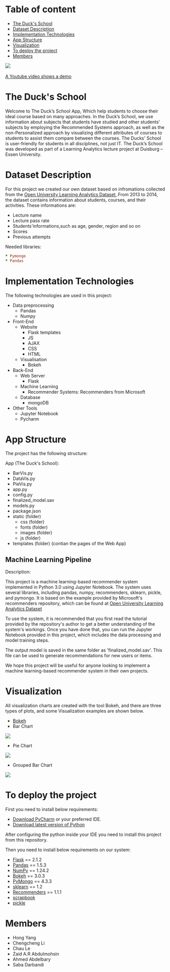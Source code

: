 # Table of content 
- [The Duck's School](#headers)
- [Dataset Description](#headers1)
- [Implementation Technologies](#headers2)
- [App Structure](#headers3)
- [Visualization](#headers4)
- [To deploy the project](#headers5)
- [Members](#headers6)

<a name="headers"/>

<img src="https://github.com/LiChengcheng-1/LA_project-master/blob/master/LA_project-master/static/images/logo2.png" align= " right">
<br>
<br>
<a href="https://youtu.be/2ErSRCsd7qc">A Youtube video shows a demo</a>


# The Duck's School
Welcome to The Duck’s School App, Which help students to choose their ideal course based on many approaches.
In the Duck’s School, we use information about subjects that students have studied and other students' subjects by employing the Recommended Systems approach, as well as the non-Personalized approach by visualizing different attributes of courses to students to assist them compare between the courses. The Ducks' School is user-friendly for students in all disciplines, not just IT.
The Duck’s School was developed as part of a Learning Analytics lecture project at Duisburg – Essen University.


<a name="headers1"/>

# Dataset Description
For this project we created our own dataset based on infromations collected from the [Open University Learning Analytics Dataset
](https://analyse.kmi.open.ac.uk/open_dataset#about).From 2013 to 2014, the dataset contains information about students, courses, and their activities.
These informations are:
* Lecture name
* Lecture pass rate
* Students'informations,such as age, gender, region and so on
* Scores
* Previous attempts


Needed libraries:

```ruby
* Pymongo
* Pandas
```

<a name="headers2"/>

# Implementation Technologies
The following technologies are used in this project:

* Data preprocessing
  + Pandas
  + Numpy
* Front-End
  + Website
    + Flask templates
    + JS
    + AJAX
    + CSS
    + HTML
  + Visualisation
    + Bokeh
* Back-End
  + Web Server
    + Flask
  + Machine Learning 
    + Recommender Systems: Recommenders from Microsoft
  + Database
    + mongoDB
* Other Tools
  + Jupyter Notebook
  + Pycharm

<a name="headers3"/>

# App Structure
The project has the following structure:

App (The Duck's School):
  + BarVis.py
  + DataVis.py
  + PieVis.py
  + app.py
  + config.py
  + finalized_model.sav
  + models.py
  + package.json
  + static (folder)
    + css (folder)
    + fonts (folder)
    + images (folder)
    + js (folder)
  + templates (folder)  (contian the pages of the Web App)


## Machine Learning Pipeline

<a name="headers4"/> Description:

This project is a machine learning-based recommender system implemented in Python 3.0 using Jupyter 
Notebook. The system uses several libraries, including pandas, numpy, recommenders, sklearn, pickle, 
and pymongo. It is based on the example provided by Microsoft's recommenders repository, 
which can be found at [Open University Learning Analytics Dataset](https://github.com/microsoft/recommenders.)

To use the system, it is recommended that you first read the tutorial provided by the repository's 
author to get a better understanding of the system's workings. Once you have done that, 
you can run the Jupyter Notebook provided in this project, which includes the data processing and model training steps.

The output model is saved in the same folder as 'finalized_model.sav'. 
This file can be used to generate recommendations for new users or items.

We hope this project will be useful for anyone looking to implement a machine 
learning-based recommender system in their own projects.

<a name="headers4"/>

# Visualization
All visualization charts are created with the tool Bokeh, and there are three types of plots, and some Visualization examples are shown below.
+ <a href="https://bokeh.org/"> Bokeh </a>
+ Bar Chart
<img src="https://github.com/LiChengcheng-1/LA_project-master/blob/master/LA_project-master/static/images/BarChart.png">

+ Pie Chart
<img src="https://github.com/LiChengcheng-1/LA_project-master/blob/master/LA_project-master/static/images/PieChart.png">

+ Grouped Bar Chart
<img src="https://github.com/LiChengcheng-1/LA_project-master/blob/master/LA_project-master/static/images/GroupedBarChart.png">

<a name="headers5"/>

# To deploy the project
First you need to install below requirements:
+ <a href="https://www.jetbrains.com/pycharm/download/#section=windows">Download PyCharm</a> or your preferred IDE.
+ <a href="https://www.python.org/downloads/">Download latest version of Python</a>

After configuring the python inside your IDE you need to install this project from this repository. 

Then you need to install below requirements on our system:
  * [Flask](https://flask.palletsprojects.com/en/1.1.x/installation/#install-flask) == 2.1.2
  * [Pandas](https://pypi.org/project/pandas/) == 1.5.3
  * [NumPy](https://numpy.org/) == 1.24.2 
  * [Bokeh](https://docs.bokeh.org/en/latest/docs/first_steps/installation.html) == 3.0.3
  * [PyMongo](https://pymongo.readthedocs.io/en/stable/installation.html) == 4.3.3
  * [sklearn](https://scikit-learn.org/stable/) == 1.2
  * [Recommenders](https://github.com/microsoft/recommenders) == 1.1.1
  * [scrapbook](https://nteract-scrapbook.readthedocs.io/en/latest/) 
  * [pickle](https://docs.python.org/3/library/pickle.html)
  
  

<a name="headers6"/>

# Members
* Hong Yang
* Chengcheng Li
* Chau Le 
* Zaid A.R Abdulmohsin
* Ahmed Abdelbary
* Saba Darbandi


